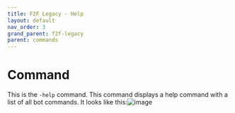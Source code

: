 ```yaml
---
title: F2F Legacy - Help
layout: default
nav_order: 3
grand_parent: f2f-legacy
parent: commands
---
```

# Command
This is the `-help` command. This command displays a help command with a list of all bot commands. It looks like this:![image](https://github.com/BestLeaks/f2f-projects-docs/assets/59940456/1c4cdc5c-ea79-4216-8b88-81a402cdea37)
